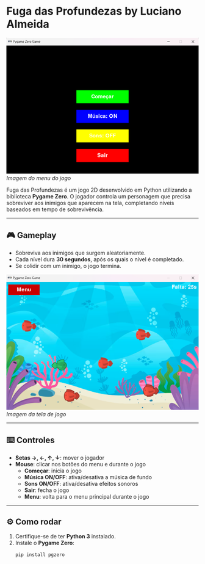 # Fuga das Profundezas by Luciano Almeida

![Tela Inicial](images/menu.png)  
*Imagem do menu do jogo*

Fuga das Profundezas é um jogo 2D desenvolvido em Python utilizando a biblioteca **Pygame Zero**. O jogador controla um personagem que precisa sobreviver aos inimigos que aparecem na tela, completando níveis baseados em tempo de sobrevivência.

---

## 🎮 Gameplay

- Sobreviva aos inimigos que surgem aleatoriamente.  
- Cada nível dura **30 segundos**, após os quais o nível é completado.  
- Se colidir com um inimigo, o jogo termina.  

![Gameplay](images/gameplay.png)  
*Imagem da tela de jogo*

---

## ⌨️ Controles

- **Setas →, ←, ↑, ↓**: mover o jogador  
- **Mouse**: clicar nos botões do menu e durante o jogo  
  - **Começar**: inicia o jogo  
  - **Música ON/OFF**: ativa/desativa a música de fundo  
  - **Sons ON/OFF**: ativa/desativa efeitos sonoros  
  - **Sair**: fecha o jogo  
  - **Menu**: volta para o menu principal durante o jogo  

---

## ⚙️ Como rodar

1. Certifique-se de ter **Python 3** instalado.  
2. Instale o **Pygame Zero**:
   ```bash
   pip install pgzero
